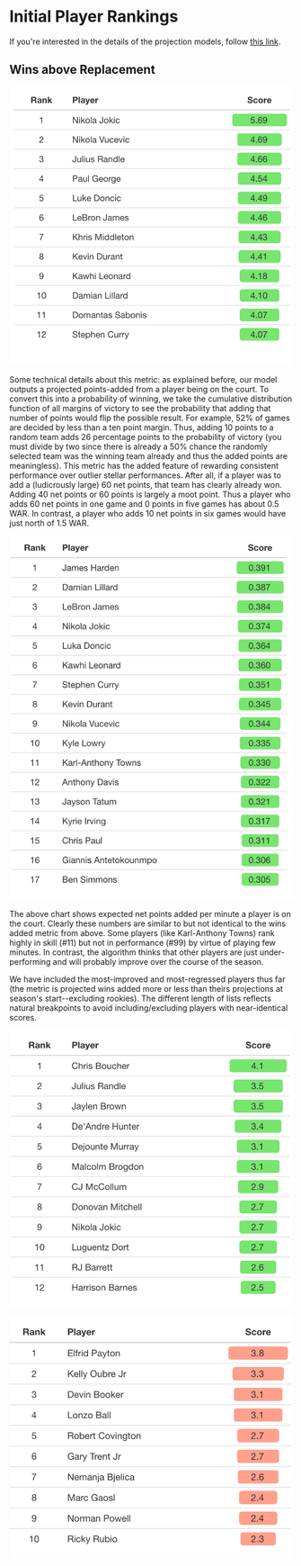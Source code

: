 # Initial Player Rankings

If you're interested in the details of the projection models, follow <a href="https://williamjackarnesen.github.io/nba-player-projections/methodology" title="Methodology">this link</a>.

## Wins above Replacement

![currentwar](https://github.com/williamjackarnesen/nba-player-projections/raw/main/images/current_war.png)

Some technical details about this metric: as explained before, our model outputs a projected points-added from a player being on the court. To convert this into a probability of winning, we take the cumulative distribution function of all margins of victory to see the probability that adding that number of points would flip the possible result. For example, 52% of games are decided by less than a ten point margin. Thus, adding 10 points to a random team adds 26 percentage points to the probability of victory (you must divide by two since there is already a 50% chance the randomly selected team was the winning team already and thus the added points are meaningless). This metric has the added feature of rewarding consistent performance over outlier stellar performances. After all, if a player was to add a (ludicrously large) 60 net points, that team has clearly already won. Adding 40 net points or 60 points is largely a moot point. Thus a player who adds 60 net points in one game and 0 points in five games has about 0.5 WAR. In contrast, a player who adds 10 net points in six games would have just north of 1.5 WAR.

![playerskill](https://github.com/williamjackarnesen/nba-player-projections/raw/main/images/player_skill.png)

The above chart shows expected net points added per minute a player is on the court. Clearly these numbers are similar to but not identical to the wins added metric from above. Some players (like Karl-Anthony Towns) rank highly in skill (#11) but not in performance (#99) by virtue of playing few minutes. In contrast, the algorithm thinks that other players are just under-performing and will probably improve over the course of the season. 

We have included the most-improved and most-regressed players thus far (the metric is projected wins added more or less than theirs projections at season's start--excluding rookies). The different length of lists reflects natural breakpoints to avoid including/excluding players with near-identical scores.

![playergain](https://github.com/williamjackarnesen/nba-player-projections/raw/main/images/Player_Gain.png)

![playerloss](https://github.com/williamjackarnesen/nba-player-projections/raw/main/images/Player_Loss.png)

